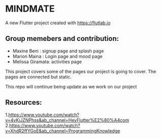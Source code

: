 # MINDMATE

A new Flutter project created with https://flutlab.io

## Group memebers and contribution:

- Maxine Beni : signup page and splash page
- Marion Maina : Login page and mood page
- Melissa Giramata: activities page


This project covers some of the pages our project is going to cover. The pages are connected but static.


This repo will continue being update as we work on our project


## Resources:
1.https://www.youtube.com/watch?v=4vKiJZNPhss&ab_channel=HeyFlutter%E2%80%A4com
2.https://www.youtube.com/watch?v=XhdR2ffYGoE&ab_channel=ProgrammingKnowledge





